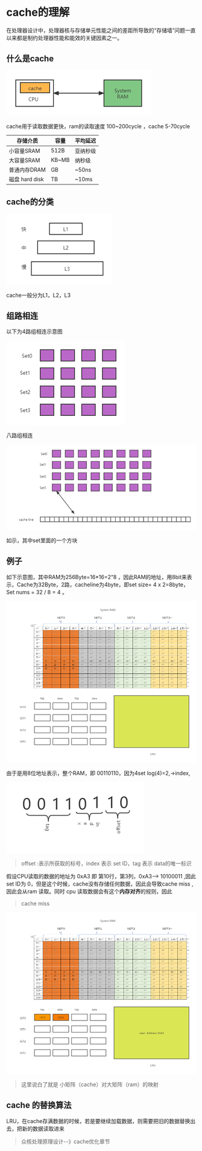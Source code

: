 # cache的理解

在处理器设计中，处理器核与存储单元性能之间的差距所导致的“存储墙”问题一直以来都是制约处理器性能和能效的关键因素之一。

## 什么是cache

![cache在系统中示意图](/images/posts/2021-11-20-cache的作用01.png)

cache用于读取数据更快，ram的读取速度 100~200cycle ，cache 5-70cycle

| 存储介质       | 容量  | 平均延迟 |
| -------------- | ----- | -------- |
| 小容量SRAM     | 512B  | 亚纳秒级 |
| 大容量SRAM     | KB~MB | 纳秒级   |
| 普通内存DRAM   | GB    | ~50ns    |
| 磁盘 hard disk | TB    | ~10ms    |



## cache的分类

![](/images/posts/2021-11-20-cache的作用02.png)

cache一般分为L1，L2，L3

## 组路相连

以下为4路组相连示意图

![](/images/posts/2021-11-20-cache的作用03.png)

八路组相连

![](/images/posts/2021-11-20-cache的作用04.png)

如示，其中set里面的一个方块



## 例子

如下示意图，其中RAM为256Byte=16*16=2“8 ，因此RAM的地址，用8bit来表示，Cache为32Byte，2路，cacheline为4byte，即set size= 4 x 2=8byte，Set nums = 32 / 8 = 4 。

![](/images/posts/2021-11-20-cache的作用05.PNG)

由于是用8位地址表示，整个RAM，即 00110110，因为4set log(4)=2,->index,

![](/images/posts/2021-11-20-cache的作用06.PNG)

> offset :表示所获取的标号，index 表示 set ID，tag 表示 data的唯一标识



假设CPU读取的数据的地址为 0xA3 即 第10行，第3列，0xA3--> 10100011  ,因此 set ID为 0，但是这个时候，cache没有存储任何数据，因此会导致cache miss , 因此会从ram 读取。同时 cpu 读取数据会有这个**内存对齐**的规则，因此

> cache miss

![](/images/posts/2021-11-20-cache的作用07.png)

> 这里说白了就是 小矩阵（cache）对大矩阵（ram）的映射

## cache 的替换算法

LRU，在cache存满数据的时候，若是要继续加载数据，则需要把旧的数据替换出去，把新的数据读取进来

> 众核处理原理设计--》cache优化章节

